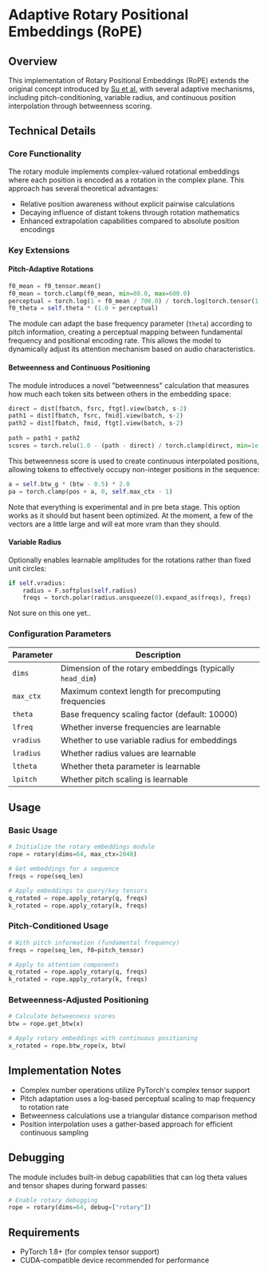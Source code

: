 # Adaptive Rotary Positional Embeddings (RoPE)

## Overview

This implementation of Rotary Positional Embeddings (RoPE) extends the original concept introduced by [Su et al.](https://arxiv.org/abs/2104.09864) with several adaptive mechanisms, including pitch-conditioning, variable radius, and continuous position interpolation through betweenness scoring.

## Technical Details

### Core Functionality

The rotary module implements complex-valued rotational embeddings where each position is encoded as a rotation in the complex plane. This approach has several theoretical advantages:

- Relative position awareness without explicit pairwise calculations
- Decaying influence of distant tokens through rotation mathematics
- Enhanced extrapolation capabilities compared to absolute position encodings

### Key Extensions

#### Pitch-Adaptive Rotations

```python
f0_mean = f0_tensor.mean()
f0_mean = torch.clamp(f0_mean, min=80.0, max=600.0)
perceptual = torch.log(1 + f0_mean / 700.0) / torch.log(torch.tensor(1 + 600.0 / 700.0))
f0_theta = self.theta * (1.0 + perceptual)
```

The module can adapt the base frequency parameter (`theta`) according to pitch information, creating a perceptual mapping between fundamental frequency and positional encoding rate. This allows the model to dynamically adjust its attention mechanism based on audio characteristics.

#### Betweenness and Continuous Positioning

The module introduces a novel "betweenness" calculation that measures how much each token sits between others in the embedding space:

```python
direct = dist[fbatch, fsrc, ftgt].view(batch, s-2)
path1 = dist[fbatch, fsrc, fmid].view(batch, s-2)
path2 = dist[fbatch, fmid, ftgt].view(batch, s-2)
            
path = path1 + path2
scores = torch.relu(1.0 - (path - direct) / torch.clamp(direct, min=1e-6))
```

This betweenness score is used to create continuous interpolated positions, allowing tokens to effectively occupy non-integer positions in the sequence:

```python
a = self.btw_g * (btw - 0.5) * 2.0
pa = torch.clamp(pos + a, 0, self.max_ctx - 1)
```
Note that everything is experimental and in pre beta stage. This option works as it should but hasent been optimized. At the moment, a few of the vectors are a little large and will eat more vram than they should.

#### Variable Radius

Optionally enables learnable amplitudes for the rotations rather than fixed unit circles:

```python
if self.vradius:
    radius = F.softplus(self.radius)
    freqs = torch.polar(radius.unsqueeze(0).expand_as(freqs), freqs)
```
Not sure on this one yet..

### Configuration Parameters

| Parameter | Description |
|-----------|-------------|
| `dims` | Dimension of the rotary embeddings (typically `head_dim`) |
| `max_ctx` | Maximum context length for precomputing frequencies |
| `theta` | Base frequency scaling factor (default: 10000) |
| `lfreq` | Whether inverse frequencies are learnable |
| `vradius` | Whether to use variable radius for embeddings |
| `lradius` | Whether radius values are learnable |
| `ltheta` | Whether theta parameter is learnable |
| `lpitch` | Whether pitch scaling is learnable |

## Usage

### Basic Usage

```python
# Initialize the rotary embeddings module
rope = rotary(dims=64, max_ctx=2048)

# Get embeddings for a sequence
freqs = rope(seq_len)

# Apply embeddings to query/key tensors
q_rotated = rope.apply_rotary(q, freqs)
k_rotated = rope.apply_rotary(k, freqs)
```

### Pitch-Conditioned Usage

```python
# With pitch information (fundamental frequency)
freqs = rope(seq_len, f0=pitch_tensor)

# Apply to attention components
q_rotated = rope.apply_rotary(q, freqs)
k_rotated = rope.apply_rotary(k, freqs)
```

### Betweenness-Adjusted Positioning

```python
# Calculate betweenness scores
btw = rope.get_btw(x)

# Apply rotary embeddings with continuous positioning
x_rotated = rope.btw_rope(x, btw)
```

## Implementation Notes

- Complex number operations utilize PyTorch's complex tensor support
- Pitch adaptation uses a log-based perceptual scaling to map frequency to rotation rate
- Betweenness calculations use a triangular distance comparison method
- Position interpolation uses a gather-based approach for efficient continuous sampling

## Debugging

The module includes built-in debug capabilities that can log theta values and tensor shapes during forward passes:

```python
# Enable rotary debugging
rope = rotary(dims=64, debug=["rotary"])
```

## Requirements

- PyTorch 1.8+ (for complex tensor support)
- CUDA-compatible device recommended for performance
